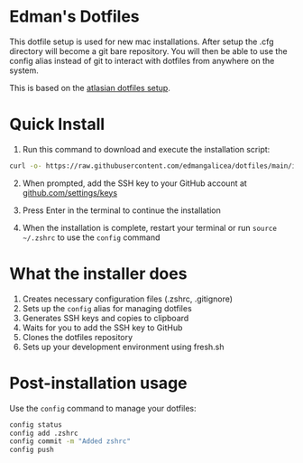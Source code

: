 # Edman's Dotfiles

This dotfile setup is used for new mac installations. After setup the .cfg directory will become a git bare repository. You will then be able to use the config alias instead of git to interact with dotfiles from anywhere on the system.

This is based on the [atlasian dotfiles setup](https://www.atlassian.com/git/tutorials/dotfiles).

# Quick Install

1. Run this command to download and execute the installation script:
```bash
curl -o- https://raw.githubusercontent.com/edmangalicea/dotfiles/main/install.sh | zsh
```

2. When prompted, add the SSH key to your GitHub account at [github.com/settings/keys](https://github.com/settings/keys)

3. Press Enter in the terminal to continue the installation

4. When the installation is complete, restart your terminal or run `source ~/.zshrc` to use the `config` command

# What the installer does

1. Creates necessary configuration files (.zshrc, .gitignore)
2. Sets up the `config` alias for managing dotfiles
3. Generates SSH keys and copies to clipboard
4. Waits for you to add the SSH key to GitHub
5. Clones the dotfiles repository
6. Sets up your development environment using fresh.sh

# Post-installation usage

Use the `config` command to manage your dotfiles:
```bash
config status
config add .zshrc
config commit -m "Added zshrc"
config push
```
